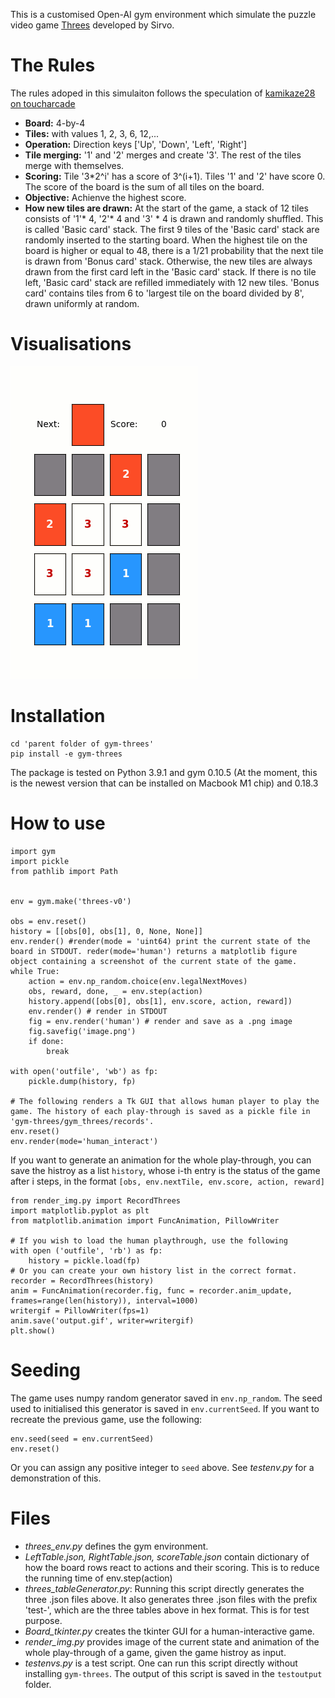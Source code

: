 This is a customised Open-AI gym environment which simulate the puzzle video game [Threes](https://en.wikipedia.org/wiki/Threes) developed by Sirvo. 



# The Rules
The rules adoped in this simulaiton follows the speculation of [kamikaze28 on toucharcade](https://toucharcade.com/community/threads/threes-by-sirvo-llc.218248/page-27#post-3140044)

* **Board:** 4-by-4
* **Tiles:** with values 1, 2, 3, 6, 12,...
* **Operation:** Direction keys ['Up', 'Down', 'Left', 'Right']
* **Tile merging:** '1' and '2' merges and create '3'. The rest of the tiles merge with themselves. 
* **Scoring:** Tile '3*2^i' has a score of 3^(i+1). Tiles '1' and '2' have score 0. The score of the board is the sum of all tiles on the board.
* **Objective:** Achienve the highest score. 
* **How new tiles are drawn:** At the start of the game, a stack of 12 tiles consists of '1'* 4, '2'* 4 and '3' * 4 is drawn and randomly shuffled. This is called 'Basic card' stack. The first 9 tiles of the 'Basic card' stack are randomly inserted to the starting board. When the highest tile on the board is higher or equal to 48, there is a 1/21 probability that the next tile is drawn from 'Bonus card' stack. Otherwise, the new tiles are always drawn from the first card left in the 'Basic card' stack. If there is no tile left, 'Basic card' stack are refilled immediately with 12 new tiles.
'Bonus card' contains tiles from 6 to 'largest tile on the board divided by 8', drawn uniformly at random.

# Visualisations
![alt text](https://github.com/InfinitesimalHare/gym-threes/blob/8b01a2e2b58e27d41acede60b607e450687ba50c/testoutput/humaninteract.gif)

# Installation
```
cd 'parent folder of gym-threes'
pip install -e gym-threes
```
The package is tested on Python 3.9.1 and gym 0.10.5 (At the moment, this is the newest version that can be installed on Macbook M1 chip) and 0.18.3

# How to use 
```
import gym
import pickle
from pathlib import Path


env = gym.make('threes-v0')

obs = env.reset()
history = [[obs[0], obs[1], 0, None, None]]
env.render() #render(mode = 'uint64) print the current state of the board in STDOUT. reder(mode='human') returns a matplotlib figure object containing a screenshot of the current state of the game.
while True:
    action = env.np_random.choice(env.legalNextMoves)
    obs, reward, done, _ = env.step(action)
    history.append([obs[0], obs[1], env.score, action, reward])
    env.render() # render in STDOUT
    fig = env.render('human') # render and save as a .png image
    fig.savefig('image.png')
    if done:
        break

with open('outfile', 'wb') as fp:
    pickle.dump(history, fp)

# The following renders a Tk GUI that allows human player to play the game. The history of each play-through is saved as a pickle file in 'gym-threes/gym_threes/records'.
env.reset()
env.render(mode='human_interact')
```
If you want to generate an animation for the whole play-through, you can save the histroy as a list `history`, whose i-th entry is the status of the game after i steps, in the format `[obs, env.nextTile, env.score, action, reward]`
```
from render_img.py import RecordThrees
import matplotlib.pyplot as plt
from matplotlib.animation import FuncAnimation, PillowWriter

# If you wish to load the human playthrough, use the following 
with open ('outfile', 'rb') as fp:
    history = pickle.load(fp)
# Or you can create your own history list in the correct format.
recorder = RecordThrees(history)
anim = FuncAnimation(recorder.fig, func = recorder.anim_update, frames=range(len(history)), interval=1000)
writergif = PillowWriter(fps=1) 
anim.save('output.gif', writer=writergif)
plt.show()
```
# Seeding
The game uses numpy random generator saved in `env.np_random`. The seed used to initialised this generator is saved in `env.currentSeed`. If you want to recreate the previous game, use the following:
```
env.seed(seed = env.currentSeed)
env.reset()
```
Or you can assign any positive integer to `seed` above. See *testenv.py* for a demonstration of this.

# Files
- *threes_env.py* defines the gym environment.
- *LeftTable.json, RightTable.json, scoreTable.json* contain dictionary of how the board rows react to actions and their scoring. This is to reduce the running time of env.step(action)
- *threes_tableGenerator.py*: Running this script directly generates the three .json files above. It also generates three .json files with the prefix 'test-', which are the three tables above in hex format. This is for test purpose. 
- *Board_tkinter.py* creates the tkinter GUI for a human-interactive game.
- *render_img.py* provides image of the current state and animation of the whole play-through of a game, given the game histroy as input.
- *testenvs.py* is a test script. One can run this script directly without installing `gym-threes`. The output of this script is saved in the `testoutput` folder.